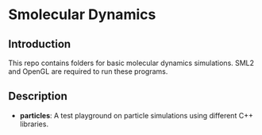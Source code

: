 # Smolecular Dynamics

## Introduction

This repo contains folders for basic molecular dynamics simulations. SML2 and OpenGL are required to run these programs.

## Description

- **particles**: A test playground on particle simulations using different C++ libraries.
